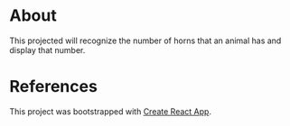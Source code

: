 # About

This projected will recognize the number of horns that an animal has and display that number.

# References

This project was bootstrapped with [Create React App](https://github.com/facebook/create-react-app).
